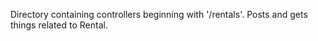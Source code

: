 Directory containing controllers beginning with '/rentals'. Posts and gets things related to Rental.
